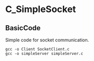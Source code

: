 # C_SimpleSocket


## BasicCode

Simple code for socket communication.

```
gcc -o Client SocketClient.c
gcc -o simpleServer simpleServer.c
```

```